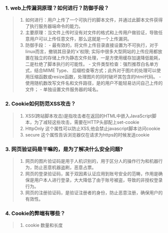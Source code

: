 <!--
 * @Author: hf
 * @Date: 2021-09-10 10:39:52
 * @LastEditTime: 2021-09-17 09:44:18
 * @LastEditors: hf
-->
### 1. web上传漏洞原理？如何进行？防御手段？
> 1. 如何进行：用户上传了一个可执行的脚本文件，并通过此脚本文件获得了执行服务器端命令的能力。
> 2. 主要原理：当文件上传时没有对文件的格式和上传用户做验证，导致任意用户可以上传任意文件，那么这就是一个上传漏洞。
> 3. 防御手段：
    - 最有效的，将文件上传目录直接设置为不可执行，对于linux而言，撤销其目录的‘x'权限; 实际中很多大型网站的上传应用都放置在独立的存储上作为静态文件处理，一是方使用缓存加速降低能耗，二是杜绝了脚本执行的可能性。
    - 文件类型检查：强烈推荐白名单方式，结合MIME Type、 后缀检查等方式；此外对于图片的处理可以使用压缩函数或resize函数，处理图片的同时破坏其包含的html代码。
    - 使用随机数改写文件名和文件路径，是的用户不能轻易访问自己上传的文件；
    - 单独设置文件服务器的域名。   
  
### 2. Cookie如何防范XSS攻击？
> 1. XSS(跨站脚本攻击)是指攻击者在返回的HTML中嵌入JavaScript脚本，为了减轻这些攻击，需要在HTTP头部配上set-cookie
> 2. HttpOnly 这个属性可以防止XSS,他会禁止javascript脚本访问cookie
> 3. secure 这个属性告诉浏览器仅在请求为https的时候发送cookie

### 3. 网页验证码是干嘛的，是为了解决什么安全问题?
> 1. 网页的图片验证码是用于人机识别的，用于区分人的操作行为和机器行为，防止恶意机器盗刷，恶意占票。
> 2. 网页的登录验证码，属于双因素认证应用到账号安全的范畴，作用是确保是用户本人进行登录，大大降低了由于账号被盗，导致的非授权登录行为。
> 3. 网页的注册验证码，是验证注册者的身份，防止恶意注册，确保用户的有效性。

### 4. Cookie的弊端有哪些？
> 1. cookie 数量和长度
 